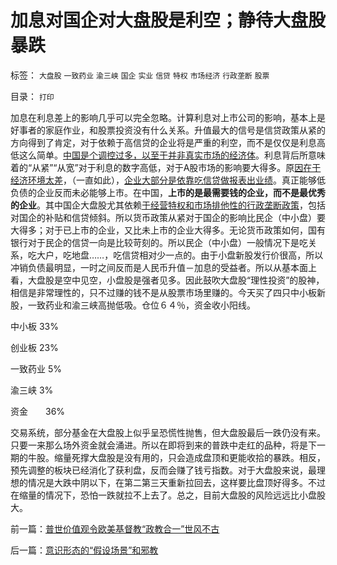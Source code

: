 # 加息对国企对大盘股是利空；静待大盘股暴跌

标签： `大盘股` `一致药业` `渝三峡` `国企` `实业` `信贷` `特权` `市场经济` `行政垄断` `股票` 

目录： `打印`

加息在利息差上的影响几乎可以完全忽略。计算利息对上市公司的影响，基本上是好事者的家庭作业，和股票投资没有什么关系。升值最大的信号是信贷政策从紧的方向得到了肯定，对于依赖于高信贷的企业将是严重的利空，而不是仅仅是利息高低这么简单。[中国是个调控过多，以至于并非真实市场的经济体](../../../2009/5/1/赌场必杀技，市场计划经济行政干预之自欺欺人.md)。利息背后所意味着的“从紧”“从宽”对于利息的数字高低，对于A股市场的影响要大得多。原[因在于经济环境太差](../../../2008/5/4/实业难！中国市场其实非常小!.md)，（一直如此），[企业大部分是依靠吃信贷做报表出业绩](../../../2010/3/30/为什么中港的富豪都是炒地产的？.md)。真正能够低负债的企业反而未必能够上市。在中国，**上市的是最需要钱的企业，而不是最优秀的企业**。其中国企大盘股尤其依赖[于经营特权和市场排他性的行政垄断政策](../../../2008/7/2/放弃行政垄断，理顺要素价格.md)，包括对国企的补贴和信贷倾斜。所以货币政策从紧对于国企的影响比民企（中小盘）要大得多；对于已上市的企业，又比未上市的企业大得多。无论货币政策如何，国有银行对于民企的信贷一向是比较苛刻的。所以民企（中小盘）一般情况下是吃关系，吃大户，吃地盘……，吃信贷相对少一点的。由于小盘新股发行价很高，所以冲销负债最明显，一时之间反而是人民币升值－加息的受益者。所以从基本面上看，大盘股是空中见空，小盘股是强者见多。因此鼓吹大盘股“理性投资”的股神，相信是非常理性的，只不过赚的钱不是从股票市场里赚的。今天买了四只中小板新股，一致药业和渝三峡高抛低吸。仓位６４％，资金收小阳线。

中小板 33%

创业板 23%

一致药业 5%

渝三峡 3%

资金　　36%



交易系统，部分基金在大盘股上似乎呈恐慌性抛售，但大盘股最后一跌仍没有来。只要一来那么场外资金就会涌进。所以在即将到来的普跌中走红的品种，将是下一期的牛股。缩量死撑大盘股是没有用的，只会造成盘顶和更能收拾的暴跌。相反，预先调整的板块已经消化了获利盘，反而会赚了钱亏指数。对于大盘股来说，最理想的情况是大跌中阴以下，在第二第三天重新拉回去，这样要比盘顶好得多。不过在缩量的情况下，恐怕一跌就拉不上去了。总之，目前大盘股的风险远远比小盘股大。

前一篇：[普世价值观令欧美基督教“政教合一”世风不古](../../../2010/10/20/普世价值观令欧美基督教“政教合一”世风不古.md)

后一篇：[意识形态的“假设场景”和邪教](../../../2010/10/21/意识形态的“假设场景”和邪教.md)